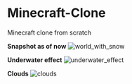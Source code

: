 # Minecraft-Clone
Minecraft clone from scratch

**Snapshot as of now**
![world_with_snow](https://github.com/Oakmura/Minecraft-Clone/assets/89961585/d36600fb-8d9c-461e-9b8c-81bf65f6c3a1)

**Underwater effect**
![underwater_effect](https://github.com/Oakmura/Minecraft-Clone/assets/89961585/878cbd1e-9936-4968-8e5c-8edd7c7068e6)

**Clouds**
![clouds](https://github.com/Oakmura/Minecraft-Clone/assets/89961585/d0a26c8e-7c0c-4535-9ee1-74a6eaefb724)
